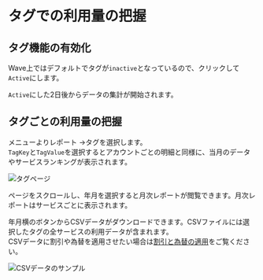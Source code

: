 # タグでの利用量の把握

## タグ機能の有効化

Wave上ではデフォルトでタグが`inactive`となっているので、クリックして`Active`にします。

`Active`にした2日後からデータの集計が開始されます。

## タグごとの利用量の把握

メニューよりレポート→タグを選択します。  
`TagKey`と`TagValue`を選択するとアカウントごとの明細と同様に、当月のデータやサービスランキングが表示されます。

![&#x30BF;&#x30B0;&#x30DA;&#x30FC;&#x30B8;](../.gitbook/assets/snip20180724_32.png)

ページをスクロールし、年月を選択すると月次レポートが閲覧できます。月次レポートはサービスごとに表示されます。

年月横のボタンからCSVデータがダウンロードできます。CSVファイルには選択したタグの全サービスの利用データが含まれます。  
CSVデータに割引や為替を適用させたい場合は[割引と為替の適用](https://docs.mobingi.com/v/wave/mobingi-wave/apply-jpy)をご覧ください。

![CSV&#x30C7;&#x30FC;&#x30BF;&#x306E;&#x30B5;&#x30F3;&#x30D7;&#x30EB;](../.gitbook/assets/snip20180724_35.png)



